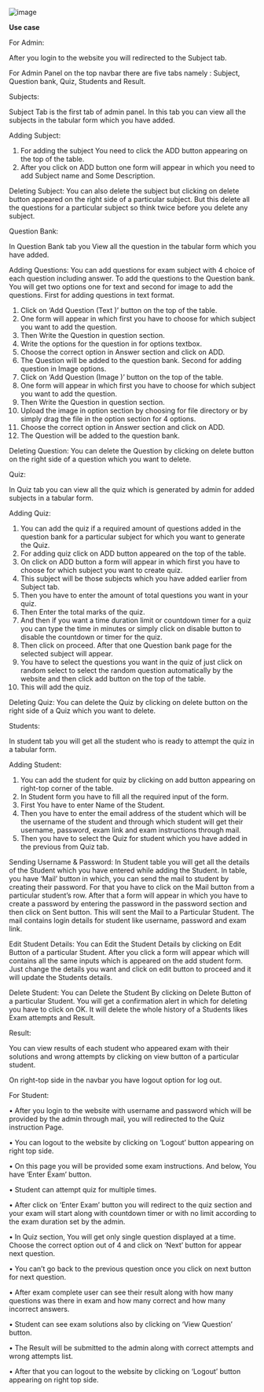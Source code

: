 


![image](https://user-images.githubusercontent.com/71089075/171994323-e3545f9f-488b-428d-8182-4c8e2a866f8d.png)








**Use case**

For Admin:

After you login to the website you will redirected to the Subject tab.



For Admin Panel on the top navbar there are five tabs namely : Subject, Question bank, Quiz, Students and Result.

Subjects:




Subject Tab is the first tab of admin panel. In this tab you can view all the subjects in the tabular form which you have added.

Adding Subject:
1.	For adding the subject You need to click the ADD button appearing on the top of the table. 
2.	After you click on ADD button one form will appear in which you need to add Subject name and Some Description.

Deleting Subject:
You can also delete the subject but clicking on delete button appeared on the right side of a particular subject. But this delete all the questions for a particular subject so think twice before you delete any subject.


Question Bank:



In Question Bank tab you View all the question in the tabular form which you have added.

Adding Questions:
You can add questions for exam subject with 4 choice of each question including answer. To add the questions to the Question bank.
You will get two options one for text and second for image to add the questions. 
First for adding questions in text format.
1.	Click on ‘Add Question (Text )’ button on the top of the table. 
2.	One form will appear in which first you have to choose for which subject you want to add the question. 
3.	Then Write the Question in question section. 
4.	Write the options for the question in for options textbox. 
5.	Choose the correct option in Answer section and click on ADD. 
6.	The Question will be added to the question bank.
Second for adding question in Image options.
1.	Click on ‘Add Question (Image )’ button on the top of the table. 
2.	One form will appear in which first you have to choose for which subject you want to add the question. 
3.	Then Write the Question in question section. 
4.	Upload the image in option section by choosing for file directory or by simply drag the file in the option section for 4 options. 
5.	Choose the correct option in Answer section and click on ADD. 
6.	The Question will be added to the question bank.

Deleting Question:
You can delete the Question by clicking on delete button on the right side of a question which you want to delete.

Quiz:



In Quiz tab you can view all the quiz which is generated by admin for added subjects in a tabular form.

Adding Quiz:
1.	You can add the quiz if a required amount of questions added in the question bank for a particular subject for which you want to generate the Quiz. 
2.	For adding quiz click on ADD button appeared on the top of the table.
3.	On click on ADD button a form will appear in which first you have to choose for which subject you want to create quiz. 
4.	This subject will be those subjects which you have added earlier from Subject tab. 
5.	Then you have to enter the amount of total questions you want in your quiz. 
6.	Then Enter the total marks of the quiz. 
7.	And then if you want a time duration limit or countdown timer for a quiz you can type the time in minutes or simply click on disable button to disable the countdown or timer for the quiz. 
8.	Then click on proceed. After that one Question bank page for the selected subject will appear. 
9.	You have to select the questions you want in the quiz of just click on random select to select the random question automatically by the website and then click add button on the top of the table. 
10.	This will add the quiz.

Deleting Quiz:
You can delete the Quiz by clicking on delete button on the right side of a Quiz which you want to delete.








Students:




In student tab you will get all the student who is ready to attempt the quiz in a tabular form. 

Adding Student:
1.	You can add the student for quiz by clicking on add button appearing on right-top corner of the table. 
2.	In Student form you have to fill all the required input of the form. 
3.	First You have to enter Name of the Student. 
4.	Then you have to enter the email address of the student which will be the username of the student and through which student will get their username, password, exam link and exam instructions through mail.
5.	Then you have to select the Quiz for student which you have added in the previous from Quiz tab.

Sending Username & Password:
In Student table you will get all the details of the Student which you have entered while adding the Student.
In table, you have ‘Mail’ button in which, you can send the mail to student by creating their password. For that you have to click on the Mail button from a particular student’s row. After that a form will appear in which you have to create a password by entering the password in the password section and then click on Sent button. This will sent the Mail to a Particular Student. The mail contains login details for student like username, password and exam link.

Edit Student Details:
You can Edit the Student Details by clicking on Edit Button of a particular Student. After you click a form will appear which will contains all the same inputs which is appeared on the add student form. Just change the details you want and click on edit button to proceed and it will update the Students details.

Delete Student:
You can Delete the Student By clicking on Delete Button of a particular Student. You will get a confirmation alert in which for deleting you have to click on OK. It will delete the whole history of a Students likes Exam attempts and Result.


Result:



You can view results of each student who appeared exam with their solutions and wrong attempts by clicking on view button of a particular student.


On right-top side in the navbar you have logout option for log out.



For Student:























•	After you login to the website with username and password which will be provided by the admin through mail, you will redirected to the Quiz instruction Page.

•	You can logout to the website by clicking on ‘Logout’ button appearing on right top side. 

•	On this page you will be provided some exam instructions. And below, You have ‘Enter Exam’ button.

•	Student can attempt quiz for multiple times.

•	After click on ‘Enter Exam’ button you will redirect to the quiz section and your exam will start along with countdown timer or with no limit according to the exam duration set by the admin. 

•	In Quiz section, You will get only single question displayed at a time. Choose the correct option out of 4 and click on ‘Next’ button for appear next question.

•	You can’t go back to the previous question once you click on next button for next question.

•	After exam complete user can see their result along with how many questions was there in exam and how many correct and how many incorrect answers.

•	Student can see exam solutions also by clicking on ‘View Question’ button.

•	The Result will be submitted to the admin along with correct attempts and wrong attempts list.

•	After that you can logout to the website by clicking on ‘Logout’ button appearing on right top side. 


